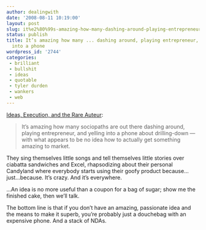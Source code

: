 ```yaml
---
author: dealingwith
date: '2008-08-11 10:19:00'
layout: post
slug: it%e2%80%99s-amazing-how-many-dashing-around-playing-entrepreneur-and-yelling-into-a-phone
status: publish
title: It’s amazing how many ... dashing around, playing entrepreneur, and yelling
  into a phone
wordpress_id: '2744'
categories:
 - brilliant
 - bullshit
 - ideas
 - quotable
 - tyler durden
 - wankers
 - web
---
```


[Ideas, Execution, and the Rare Auteur][1]:

> It’s amazing how many sociopaths are out there dashing around, playing
entrepreneur, and yelling into a phone about drilling-down — with what appears
to be no idea how to actually get something amazing to market.

They sing themselves little songs and tell themselves little stories over
ciabatta sandwiches and Excel, rhapsodizing about their personal Candyland
where everybody starts using their goofy product because… just…because. It’s
crazy. And it’s everywhere.

...An idea is no more useful than a coupon for a bag of sugar; show me the
finished cake, then we’ll talk.

The bottom line is that if you don’t have an amazing, passionate idea and the
means to make it superb, you’re probably just a douchebag with an expensive
phone. And a stack of NDAs.

   [1]: http://www.43folders.com/2008/08/11/ideas

